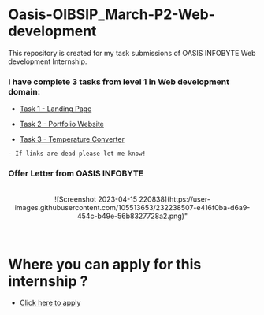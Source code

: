 # Oasis-OIBSIP_March-P2-Web-development
This repository is created for my task submissions of OASIS INFOBYTE Web development Internship.
### I have complete 3 tasks from level 1 in Web development domain:

- [Task 1 - Landing Page](http://127.0.0.1:5500/Task-1%20Landing%20Page/Landing%20page.html)

- [Task 2 - Portfolio Website](http://127.0.0.1:5500/Task-2%20Portfolio/Portfolio.html)

- [Task 3 - Temperature Converter](http://127.0.0.1:5500/Task-3%20Temperature%20Converter%20Website/Temperature_Converter.html)

``` 
- If links are dead please let me know!
```



### Offer Letter from OASIS INFOBYTE


<br/>

<center>
![Screenshot 2023-04-15 220838](https://user-images.githubusercontent.com/105513653/232238507-e416f0ba-d6a9-454c-b49e-56b8327728a2.png)"
</center>

<br>
<br>



# Where you can apply for this internship ?

- [Click here to apply](https://oasisinfobyte.com/#features)